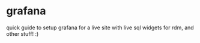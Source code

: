 # grafana
quick guide to setup grafana for a live site with live sql widgets for rdm, and other stuff! :)
